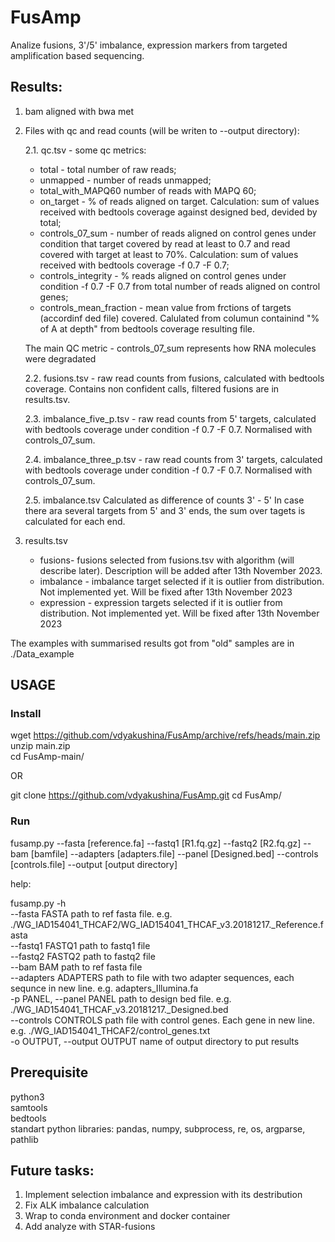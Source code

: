 # FusAmp

Analize fusions, 3'/5' imbalance, expression markers from targeted amplification based sequencing.

## Results:
1. bam aligned with bwa met<br/>
2. Files with qc and read counts (will be writen to --output directory):<br/>

   2.1. qc.tsv - some qc metrics:
      - total	- total number of raw reads;
      - unmapped - number of reads unmapped;
      - total_with_MAPQ60	number of reads with MAPQ 60;
      - on_target - % of reads aligned on target. Calculation: sum of values received with bedtools coverage against designed bed, devided by total;
      - controls_07_sum	- number of reads aligned on control genes under condition that target covered by read at least to 0.7 and read covered with target at least to 70%. Calculation: sum of values received with bedtools coverage -f 0.7 -F 0.7;
      - controls_integrity - % reads aligned on control genes under condition -f 0.7 -F 0.7 from total number of reads aligned on control genes;
      - controls_mean_fraction - mean value from frctions of targets (accordinf ded file) covered. Calulated from columun containind "% of A at depth" from bedtools coverage resulting file.<br/>

   The main QC metric - controls_07_sum represents how RNA molecules were degradated <br/>
      
   2.2. fusions.tsv - raw read counts from fusions, calculated with bedtools coverage. Contains non confident calls, filtered fusions are in results.tsv.<br/>
   
   2.3. imbalance_five_p.tsv - raw read counts from 5' targets, calculated with bedtools coverage under condition -f 0.7 -F 0.7. Normalised with controls_07_sum.<br/>
   
   2.4. imbalance_three_p.tsv - raw read counts from 3' targets, calculated with bedtools coverage under condition -f 0.7 -F 0.7. Normalised with controls_07_sum.<br/>
   
   2.5. imbalance.tsv Calculated as difference of counts 3' - 5' In case there ara several targets from 5' and 3' ends, the sum over tagets is calculated for each end.<br/>

4. results.tsv<br/>
   - fusions- fusions selected from fusions.tsv with algorithm (will describe later). Description will be added after 13th November 2023.<br/>
   - imbalance - imbalance target selected if it is outlier from distribution. Not implemented yet. Will be fixed after 13th November 2023<br/>
   - expression - expression targets selected if it is outlier from distribution. Not implemented yet. Will be fixed after 13th November 2023<br/>

The examples with summarised results got from "old" samples are in ./Data_example
     
## USAGE

### Install

wget https://github.com/vdyakushina/FusAmp/archive/refs/heads/main.zip<br/>
unzip main.zip<br/>
cd FusAmp-main/

OR

git clone https://github.com/vdyakushina/FusAmp.git
cd FusAmp/

### Run

  fusamp.py --fasta [reference.fa] --fastq1 [R1.fq.gz] --fastq2 [R2.fq.gz] --bam [bamfile] --adapters [adapters.file] --panel [Designed.bed] --controls [controls.file] --output [output directory]

  help:<br/>

  fusamp.py -h<br/>
  --fasta FASTA         path to ref fasta file. e.g. ./WG_IAD154041_THCAF2/WG_IAD154041_THCAF_v3.20181217._Reference.fasta<br/>
  --fastq1 FASTQ1       path to fastq1 file<br/>
  --fastq2 FASTQ2       path to fastq2 file<br/>
  --bam BAM             path to ref fasta file<br/>
  --adapters ADAPTERS   path to file with two adapter sequences, each sequnce in new line. e.g. adapters_Illumina.fa<br/>
  -p PANEL, --panel PANEL
                        path to design bed file. e.g. ./WG_IAD154041_THCAF_v3.20181217._Designed.bed<br/>
  --controls CONTROLS   path file with control genes. Each gene in new line. e.g. ./WG_IAD154041_THCAF2/control_genes.txt<br/>
  -o OUTPUT, --output OUTPUT
                        name of output directory to put results<br/>

## Prerequisite<br/>
  python3<br/>
  samtools<br/>
  bedtools<br/>
  standart python libraries: pandas, numpy, subprocess, re, os, argparse, pathlib

## Future tasks:
1. Implement selection imbalance and expression with its destribution
2. Fix ALK imbalance calculation
3. Wrap to conda environment and docker container
4. Add analyze with STAR-fusions

